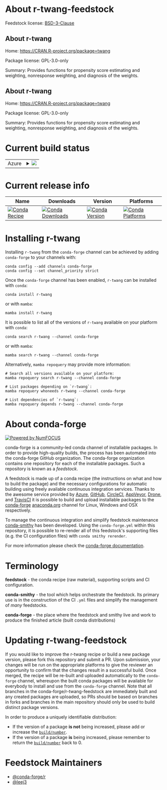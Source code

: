 About r-twang-feedstock
=======================

Feedstock license: [BSD-3-Clause](https://github.com/conda-forge/r-twang-feedstock/blob/main/LICENSE.txt)


About r-twang
-------------

Home: https://CRAN.R-project.org/package=twang

Package license: GPL-3.0-only

Summary: Provides functions for propensity score estimating and weighting, nonresponse weighting, and diagnosis of the weights.

About r-twang
-------------

Home: https://CRAN.R-project.org/package=twang

Package license: GPL-3.0-only

Summary: Provides functions for propensity score estimating and weighting, nonresponse weighting, and diagnosis of the weights.

Current build status
====================


<table>
    
  <tr>
    <td>Azure</td>
    <td>
      <details>
        <summary>
          <a href="https://dev.azure.com/conda-forge/feedstock-builds/_build/latest?definitionId=19402&branchName=main">
            <img src="https://dev.azure.com/conda-forge/feedstock-builds/_apis/build/status/r-twang-feedstock?branchName=main">
          </a>
        </summary>
        <table>
          <thead><tr><th>Variant</th><th>Status</th></tr></thead>
          <tbody><tr>
              <td>linux_64_r_base4.4</td>
              <td>
                <a href="https://dev.azure.com/conda-forge/feedstock-builds/_build/latest?definitionId=19402&branchName=main">
                  <img src="https://dev.azure.com/conda-forge/feedstock-builds/_apis/build/status/r-twang-feedstock?branchName=main&jobName=linux&configuration=linux%20linux_64_r_base4.4" alt="variant">
                </a>
              </td>
            </tr><tr>
              <td>linux_64_r_base4.5</td>
              <td>
                <a href="https://dev.azure.com/conda-forge/feedstock-builds/_build/latest?definitionId=19402&branchName=main">
                  <img src="https://dev.azure.com/conda-forge/feedstock-builds/_apis/build/status/r-twang-feedstock?branchName=main&jobName=linux&configuration=linux%20linux_64_r_base4.5" alt="variant">
                </a>
              </td>
            </tr><tr>
              <td>osx_64_r_base4.4</td>
              <td>
                <a href="https://dev.azure.com/conda-forge/feedstock-builds/_build/latest?definitionId=19402&branchName=main">
                  <img src="https://dev.azure.com/conda-forge/feedstock-builds/_apis/build/status/r-twang-feedstock?branchName=main&jobName=osx&configuration=osx%20osx_64_r_base4.4" alt="variant">
                </a>
              </td>
            </tr><tr>
              <td>osx_64_r_base4.5</td>
              <td>
                <a href="https://dev.azure.com/conda-forge/feedstock-builds/_build/latest?definitionId=19402&branchName=main">
                  <img src="https://dev.azure.com/conda-forge/feedstock-builds/_apis/build/status/r-twang-feedstock?branchName=main&jobName=osx&configuration=osx%20osx_64_r_base4.5" alt="variant">
                </a>
              </td>
            </tr><tr>
              <td>win_64_r_base4.4</td>
              <td>
                <a href="https://dev.azure.com/conda-forge/feedstock-builds/_build/latest?definitionId=19402&branchName=main">
                  <img src="https://dev.azure.com/conda-forge/feedstock-builds/_apis/build/status/r-twang-feedstock?branchName=main&jobName=win&configuration=win%20win_64_r_base4.4" alt="variant">
                </a>
              </td>
            </tr><tr>
              <td>win_64_r_base4.5</td>
              <td>
                <a href="https://dev.azure.com/conda-forge/feedstock-builds/_build/latest?definitionId=19402&branchName=main">
                  <img src="https://dev.azure.com/conda-forge/feedstock-builds/_apis/build/status/r-twang-feedstock?branchName=main&jobName=win&configuration=win%20win_64_r_base4.5" alt="variant">
                </a>
              </td>
            </tr>
          </tbody>
        </table>
      </details>
    </td>
  </tr>
</table>

Current release info
====================

| Name | Downloads | Version | Platforms |
| --- | --- | --- | --- |
| [![Conda Recipe](https://img.shields.io/badge/recipe-r--twang-green.svg)](https://anaconda.org/conda-forge/r-twang) | [![Conda Downloads](https://img.shields.io/conda/dn/conda-forge/r-twang.svg)](https://anaconda.org/conda-forge/r-twang) | [![Conda Version](https://img.shields.io/conda/vn/conda-forge/r-twang.svg)](https://anaconda.org/conda-forge/r-twang) | [![Conda Platforms](https://img.shields.io/conda/pn/conda-forge/r-twang.svg)](https://anaconda.org/conda-forge/r-twang) |

Installing r-twang
==================

Installing `r-twang` from the `conda-forge` channel can be achieved by adding `conda-forge` to your channels with:

```
conda config --add channels conda-forge
conda config --set channel_priority strict
```

Once the `conda-forge` channel has been enabled, `r-twang` can be installed with `conda`:

```
conda install r-twang
```

or with `mamba`:

```
mamba install r-twang
```

It is possible to list all of the versions of `r-twang` available on your platform with `conda`:

```
conda search r-twang --channel conda-forge
```

or with `mamba`:

```
mamba search r-twang --channel conda-forge
```

Alternatively, `mamba repoquery` may provide more information:

```
# Search all versions available on your platform:
mamba repoquery search r-twang --channel conda-forge

# List packages depending on `r-twang`:
mamba repoquery whoneeds r-twang --channel conda-forge

# List dependencies of `r-twang`:
mamba repoquery depends r-twang --channel conda-forge
```


About conda-forge
=================

[![Powered by
NumFOCUS](https://img.shields.io/badge/powered%20by-NumFOCUS-orange.svg?style=flat&colorA=E1523D&colorB=007D8A)](https://numfocus.org)

conda-forge is a community-led conda channel of installable packages.
In order to provide high-quality builds, the process has been automated into the
conda-forge GitHub organization. The conda-forge organization contains one repository
for each of the installable packages. Such a repository is known as a *feedstock*.

A feedstock is made up of a conda recipe (the instructions on what and how to build
the package) and the necessary configurations for automatic building using freely
available continuous integration services. Thanks to the awesome service provided by
[Azure](https://azure.microsoft.com/en-us/services/devops/), [GitHub](https://github.com/),
[CircleCI](https://circleci.com/), [AppVeyor](https://www.appveyor.com/),
[Drone](https://cloud.drone.io/welcome), and [TravisCI](https://travis-ci.com/)
it is possible to build and upload installable packages to the
[conda-forge](https://anaconda.org/conda-forge) [anaconda.org](https://anaconda.org/)
channel for Linux, Windows and OSX respectively.

To manage the continuous integration and simplify feedstock maintenance
[conda-smithy](https://github.com/conda-forge/conda-smithy) has been developed.
Using the ``conda-forge.yml`` within this repository, it is possible to re-render all of
this feedstock's supporting files (e.g. the CI configuration files) with ``conda smithy rerender``.

For more information please check the [conda-forge documentation](https://conda-forge.org/docs/).

Terminology
===========

**feedstock** - the conda recipe (raw material), supporting scripts and CI configuration.

**conda-smithy** - the tool which helps orchestrate the feedstock.
                   Its primary use is in the construction of the CI ``.yml`` files
                   and simplify the management of *many* feedstocks.

**conda-forge** - the place where the feedstock and smithy live and work to
                  produce the finished article (built conda distributions)


Updating r-twang-feedstock
==========================

If you would like to improve the r-twang recipe or build a new
package version, please fork this repository and submit a PR. Upon submission,
your changes will be run on the appropriate platforms to give the reviewer an
opportunity to confirm that the changes result in a successful build. Once
merged, the recipe will be re-built and uploaded automatically to the
`conda-forge` channel, whereupon the built conda packages will be available for
everybody to install and use from the `conda-forge` channel.
Note that all branches in the conda-forge/r-twang-feedstock are
immediately built and any created packages are uploaded, so PRs should be based
on branches in forks and branches in the main repository should only be used to
build distinct package versions.

In order to produce a uniquely identifiable distribution:
 * If the version of a package **is not** being increased, please add or increase
   the [``build/number``](https://docs.conda.io/projects/conda-build/en/latest/resources/define-metadata.html#build-number-and-string).
 * If the version of a package **is** being increased, please remember to return
   the [``build/number``](https://docs.conda.io/projects/conda-build/en/latest/resources/define-metadata.html#build-number-and-string)
   back to 0.

Feedstock Maintainers
=====================

* [@conda-forge/r](https://github.com/orgs/conda-forge/teams/r/)
* [@leej3](https://github.com/leej3/)

